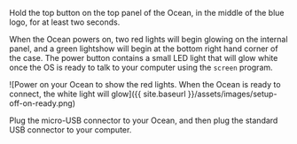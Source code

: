 Hold the top button on the top panel of the Ocean, in the middle of the blue logo, for at least two seconds.  

When the Ocean powers on, two red lights will begin glowing on the internal panel, and a green lightshow will begin at the bottom right hand corner of the case.  The power button contains a small LED light that will glow white once the OS is ready to talk to your computer using the `screen` program.

![Power on your Ocean to show the red lights. When the Ocean is ready to connect, the white light will glow]({{ site.baseurl }}/assets/images/setup-off-on-ready.png)

Plug the micro-USB connector to your Ocean, and then plug the standard USB connector to your computer.
